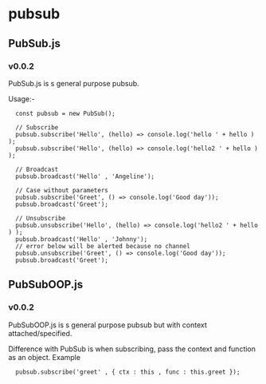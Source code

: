 # pubsub

## PubSub.js
### v0.0.2

PubSub.js is s general purpose pubsub.

Usage:-
```
  const pubsub = new PubSub();

  // Subscribe
  pubsub.subscribe('Hello', (hello) => console.log('hello ' + hello ) );
  pubsub.subscribe('Hello', (hello) => console.log('hello2 ' + hello ) );

  // Broadcast
  pubsub.broadcast('Hello' , 'Angeline');

  // Case without parameters
  pubsub.subscribe('Greet', () => console.log('Good day'));
  pubsub.broadcast('Greet');

  // Unsubscribe
  pubsub.unsubscribe('Hello', (hello) => console.log('hello2 ' + hello ) );
  pubsub.broadcast('Hello' , 'Johnny');
  // error below will be alerted because no channel 
  pubsub.unsubscribe('Greet', () => console.log('Good day'));
  pubsub.broadcast('Greet');
 ```

## PubSubOOP.js
### v0.0.2

PubSubOOP.js is s general purpose pubsub but with context attached/specified.

Difference with PubSub is when subscribing, pass the context and function as an object.
Example
```
  pubsub.subscribe('greet' , { ctx : this , func : this.greet });
```
